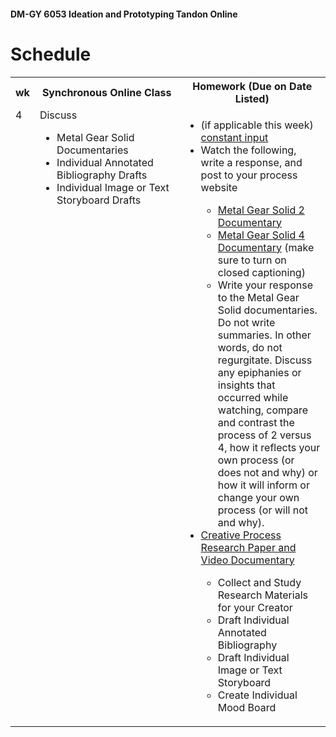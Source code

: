 #### DM-GY 6053 Ideation and Prototyping Tandon Online

# Schedule

<table width="100%">
<tr>
    <th width="2%">wk</th>
    <th width="48%">Synchronous Online Class</th>
    <th width="48%">Homework (Due on Date Listed)</th>
</tr>
<tr>
<td valign="top">4</td>
<td valign="top">
Discuss 
<ul>
<li>Metal Gear Solid Documentaries</li>
<li>Individual Annotated Bibliography Drafts</li>
<li>Individual Image or Text Storyboard Drafts</li>
</ul></td>

<!-- 2nd column class -->
<td valign="top"> 
    <ul>
    <li>(if applicable this week) <a href="constant_input_choices.md">constant input</a></li>
    <li>Watch the following, write a response, and post to your process website</li>
        <ul>
        <li><a href="https://www.youtube.com/watch?v=eJVYND_YRx8" target="_blank">Metal Gear Solid 2 Documentary</a></li>
        <li><a href="https://www.youtube.com/watch?v=2nM7TLbs6fE" target="_blank">Metal Gear Solid 4 Documentary</a> (make sure to turn on closed captioning)</li>
        <li>Write your response to the Metal Gear Solid documentaries. Do not write summaries. In other words, do not regurgitate. Discuss any epiphanies or insights that occurred while watching, compare and contrast the process of 2 versus 4, how it reflects your own process (or does not and why) or how it will inform or change your own process (or will not and why).</li>
        </ul>
    <li><a href="creative_process.md">Creative Process Research Paper and Video Documentary</a></li>
        <ul>
        <li>Collect and Study Research Materials for your Creator</li>
        <li>Draft Individual Annotated Bibliography</li>
        <li>Draft Individual Image or Text Storyboard</li>
        <li>Create Individual Mood Board</li>
        </ul>
    </ul>        
    </td>
</tr>
</table>




